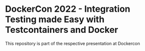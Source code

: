 # DockerCon 2022 - Integration Testing made Easy with Testcontainers and Docker

This repository is part of the respective presentation at Dockercon
